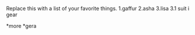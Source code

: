 Replace this with a list of your favorite things.
1.gaffur
2.asha 
3.lisa
 3.1 suit
 i gear
   
   
   *more
   *gera
